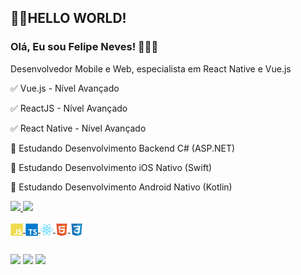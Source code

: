 ## 👋🏾HELLO WORLD!

### Olá, Eu sou Felipe Neves! 🙋🏾‍♂️

Desenvolvedor Mobile e Web, especialista em React Native e Vue.js

✅  Vue.js - Nível Avançado

✅  ReactJS - Nível Avançado

✅  React Native - Nível Avançado

🎯 Estudando Desenvolvimento Backend C# (ASP.NET)

🎯 Estudando Desenvolvimento iOS Nativo (Swift)

🎯 Estudando Desenvolvimento Android Nativo (Kotlin)

 <div>
  <a href="https://github.com/lipeneves">
  <img height="180em" src="https://github-readme-stats.vercel.app/api?username=lipeneves&show_icons=true&theme=dark&include_all_commits=true&count_private=true"/>
  <img height="180em" src="https://github-readme-stats.vercel.app/api/top-langs/?username=lipeneves&layout=compact&langs_count=16&theme=dark"/>
</div>
  
<div style="display: inline_block"><br> 
  <img align="center" alt="Felipe-Js" height="20" width="20" src="https://raw.githubusercontent.com/devicons/devicon/master/icons/javascript/javascript-plain.svg">
  <img align="center" alt="Felipe-Ts" height="20" width="20" src="https://raw.githubusercontent.com/devicons/devicon/master/icons/typescript/typescript-plain.svg">
  <img align="center" alt="Felipe-React" height="20" width="20" src="https://raw.githubusercontent.com/devicons/devicon/master/icons/react/react-original.svg">
  <img align="center" alt="Felipe-HTML" height="20" width="20" src="https://raw.githubusercontent.com/devicons/devicon/master/icons/html5/html5-original.svg">
  <img align="center" alt="Felipe-CSS" height=20" width="20" src="https://raw.githubusercontent.com/devicons/devicon/master/icons/css3/css3-original.svg">
  <img align="right" alt="" src="">
</div>

##

<div> 
<a href = "mailto:rj.felipeneves@gmail.com"/" target="_blank"><img src="https://img.shields.io/badge/Gmail-D14836?style=for-the-badge&logo=gmail&logoColor=white" "target="_blank"></a>
  <a href="https://www.linkedin.com/in/felipenvs/" "target="_blank"><img src="https://img.shields.io/badge/-LinkedIn-%230077B5?style=for-the-badge&logo=linkedin&logoColor=white" "target="_blank"></a> 
   <a href="https://www.felipeneves.net"/" target="_blank"><img src="https://img.shields.io/badge/Meu_Site-3a464b?style=for-the-badge&logo=Google-chrome&logoColor=white" "target="_blank"></a>
</div>
